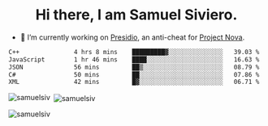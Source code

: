 <h1 align="center">Hi there, I am Samuel Siviero.</h1>

- 🔭 I’m currently working on [Presidio](https://presidio.ac), an anti-cheat for [Project Nova](https://discord.gg/novafn).

<!--START_SECTION:waka-->

```txt
C++               4 hrs 8 mins    █████████▓░░░░░░░░░░░░░░░   39.03 %
JavaScript        1 hr 46 mins    ████░░░░░░░░░░░░░░░░░░░░░   16.63 %
JSON              56 mins         ██▒░░░░░░░░░░░░░░░░░░░░░░   08.79 %
C#                50 mins         ██░░░░░░░░░░░░░░░░░░░░░░░   07.86 %
XML               42 mins         █▓░░░░░░░░░░░░░░░░░░░░░░░   06.71 %
```

<!--END_SECTION:waka-->

<p><img align="left" src="https://github-readme-stats.vercel.app/api/top-langs?username=samuelsiv&show_icons=true&locale=en&layout=compact&theme=radical" alt="samuelsiv" /></p>

<p>&nbsp;<img align="center" src="https://github-readme-stats.vercel.app/api?username=samuelsiv&show_icons=true&locale=en&theme=radical" alt="samuelsiv" /></p>
<p align="left"> <img src="https://komarev.com/ghpvc/?username=samuelsiv&label=Profile%20views&color=0e75b6&style=flat" alt="samuelsiv" /> </p>
